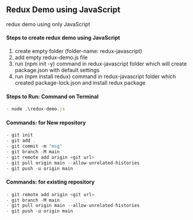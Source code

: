 ## Redux Demo using JavaScript

redux demo using only JavaScript

#### Steps to create redux demo using JavaScript

1. create empty folder (folder-name: redux-javascript)
2. add empty redux-demo.js file
3. run (npm init -y) command in redux-javascript folder which will create package.json with default settings
4. run (npm install redux) command in redux-javascript folder which created package-lock.json and install redux package

#### Steps to Run: Command on Terminal

```js
- node .\redux-demo.js
```

#### Commands: for New repository

```js
- git init
- git add .
- git commit -m "msg"
- git branch -M main
- git remote add origin <git url>
- git pull origin main --allow-unrelated-histories
- git push -u origin main
```

#### Commands: for existing repository

```js
- git remote add origin <git url>
- git branch -M main
- git pull origin main --allow-unrelated-histories
- git push -u origin main
```
